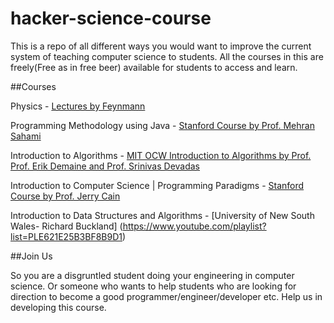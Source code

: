 hacker-science-course
=====================

This is a repo of all different ways you would want to improve the current system of teaching computer science to students.
All the courses in this are freely(Free as in free beer) available for students to access and learn.

##Courses

Physics - [Lectures by Feynmann](www.feynmanlectures.caltech.edu/)

Programming Methodology using Java - [Stanford Course by Prof. Mehran Sahami](http://web.stanford.edu/class/cs106a/)

Introduction to Algorithms - [MIT OCW Introduction to Algorithms by Prof. Prof. Erik Demaine and Prof. Srinivas Devadas](http://ocw.mit.edu/courses/electrical-engineering-and-computer-science/6-006-introduction-to-algorithms-fall-2011/)

Introduction to Computer Science | Programming Paradigms - [Stanford Course by Prof. Jerry Cain](http://see.stanford.edu/see/courseinfo.aspx?coll=2d712634-2bf1-4b55-9a3a-ca9d470755ee)

Introduction to Data Structures and Algorithms - [University of New South Wales- Richard Buckland]
(https://www.youtube.com/playlist?list=PLE621E25B3BF8B9D1)

##Join Us

So you are a disgruntled student doing your engineering in computer science. Or someone who wants to help students who are looking for direction to become a good programmer/engineer/developer etc. Help us in developing this course.
